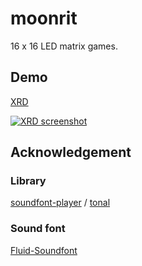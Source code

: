 # moonrit

16 x 16 LED matrix games.

## Demo

[XRD](https://abagames.github.io/moonrit/index.html)

[![XRD screenshot](https://abagames.github.io/moonrit/screenshots/xrd.gif)](https://abagames.github.io/moonrit/index.html)

## Acknowledgement

### Library

[soundfont-player](https://github.com/danigb/soundfont-player) /
[tonal](https://github.com/danigb/tonal)

### Sound font

[Fluid-Soundfont](https://github.com/gleitz/midi-js-soundfonts)
